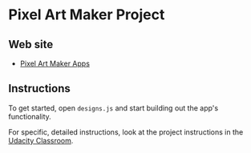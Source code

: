 # Pixel Art Maker Project

## Web site

* [Pixel Art Maker Apps](https://sasokuncic.github.io/UdacityExrc2pixelArtMaker/)

## Instructions

To get started, open `designs.js` and start building out the app's functionality.

For specific, detailed instructions, look at the project instructions in the [Udacity Classroom](https://classroom.udacity.com/me).

